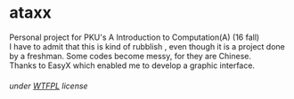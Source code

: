 # ataxx
Personal project for PKU's A Introduction to Computation(A) (16 fall)
<br>
I have to admit that this is kind of rubblish
, even though it is a project done by a freshman.
Some codes become messy, for they are Chinese.
<br>
Thanks to EasyX which enabled me to develop a graphic interface.
###### under [WTFPL](http://www.wtfpl.net/txt/copying/) license

